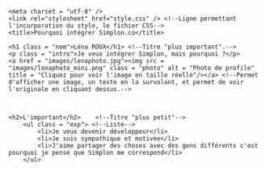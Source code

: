 <!DOCTYPE html> <!--Déclaration du type de fichier, document-->

<html>

<head>

	<meta charset = "utf-8" />
	<link rel="stylesheet" href="style.css" /> <!--Ligne permettant l'incorporation du style, le fichier CSS-->
	<title>Pourquoi intégrer Simplon.co</title>

</head>

<body>

	<h1 class = "nom">Léna ROUX</h1> <!--Titre "plus important".-->
	<p class = "intro">Je veux intégrer Simplon, mais pourquoi ?</p>
	<a href = "images/lenaphoto.jpg"><img src = "images/lenaphoto_mini.png" class = "photo" alt = "Photo de profile" title = "Cliquez pour voir l'image en taille réelle"/></a> <!--Permet d'afficher une image, un texte en la survolant, et permet de voir l'originale en cliquant dessus.-->

 

	<h2>L'important</h2>	<!--Titre "plus petit"-->
		<ul class = "exp"> <!--Liste-->
			<li>Je veux devenir développeur</li>
			<li>Je suis sympathique et motivée</li>
			<li>J'aime partager des choses avec des gens différents c'est pourquoi je pense que Simplon me correspond</li>
		</ul> 

 <!-- Media section start -->
